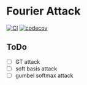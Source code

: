 # Fourier Attack
[![CI](https://github.com/gatheluck/fourier-attack/workflows/CI/badge.svg)](https://github.com/gatheluck/fourier-attack/actions?query=workflow%3ACI)
[![codecov](https://codecov.io/gh/gatheluck/fourier-attack/branch/master/graph/badge.svg)](https://codecov.io/gh/gatheluck/fourier-attack)


## ToDo
- [ ] GT attack
- [ ] soft basis attack
- [ ] gumbel softmax attack